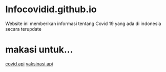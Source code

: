 # Infocovidid.github.io
Website ini memberikan informasi tentang Covid 19 yang ada di indonesia secara terupdate

# makasi untuk...
[covid api](https://apicovid19indonesia-v2.vercel.app/api)
[vaksinasi api](https://vaksincovid19-api.vercel.app/api/vaksin)